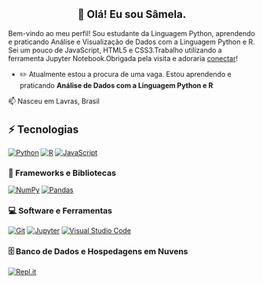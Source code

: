 
<h2 align="center">👋 Olá! Eu sou Sâmela.</h2

 Bem-vindo ao meu perfil! Sou estudante da Linguagem Python, aprendendo e praticando Análise e Visualização de Dados com a Linguagem Python e R. Sei um pouco de JavaScript, HTML5 e CSS3.Trabalho utilizando a ferramenta Jupyter Notebook.Obrigada pela visita e adoraria [conectar](https://www.linkedin.com/in/sâmela-carvalho-7b2764219/)!


- :pencil2: Atualmente estou a procura de uma vaga. Estou aprendendo e praticando **Análise de Dados com a Linguagem Python e R**

<p> 
📫 Nasceu em Lavras, Brasil <img src="https://image.flaticon.com/icons/svg/197/197575.svg" width="13"/>
<br> 

## ⚡ Tecnologias
<p>

<a href="https://github.com/search?q=user%3ADenverCoder1+language%3Apython"><img alt="Python" src="https://img.shields.io/badge/Python-14354C.svg?logo=python&logoColor=white"></a>
 <a href="https://github.com/search?q=user%3ADenverCoder1+language%3Ar"><img alt="R" src="https://img.shields.io/badge/R-276DC3.svg?logo=r&logoColor=white"></a>
<a href="https://github.com/search?q=user%3ADenverCoder1+language%3Ajavascript"><img alt="JavaScript" src="https://img.shields.io/badge/JavaScript-F7DF1E.svg?logo=javascript&logoColor=black"></a>

<p/>

### 🧰 Frameworks e Bibliotecas
<p>

<a href="#"><img alt="NumPy" src="https://img.shields.io/badge/Numpy-013243.svg?logo=numpy&logoColor=white"></a>
<a href="#"><img alt="Pandas" src="https://img.shields.io/badge/Pandas-150458.svg?logo=pandas&logoColor=white"></a>

<p/>

### 💻 Software e Ferramentas

<p>

<a href="#"><img alt="Git" src="https://img.shields.io/badge/Git-F05033.svg?logo=git&logoColor=white"></a>
<a href="#"><img alt="Jupyter" src="https://img.shields.io/badge/Jupyter-F37626.svg?logo=Jupyter&logoColor=white"></a>
<a href="#"><img alt="Visual Studio Code" src="https://img.shields.io/badge/Visual%20Studio%20Code-0078d7.svg?logo=visual-studio-code&logoColor=white"></a>

</p>


### 🗄️ Banco de Dados e Hospedagens em Nuvens
<p>

<a href="#"><img alt="Repl.it" src="https://img.shields.io/badge/Repl.it-0D101E.svg?logo=Replit&logoColor=white"></a>

<p/>
